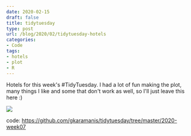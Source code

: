 ```yaml
---
date: 2020-02-15
draft: false
title: tidytuesday
type: post
url: /blog/2020/02/tidytuesday-hotels
categories:
- Code
tags:
- hotels
- plot
- R
---
```


Hotels for this week's #TidyTuesday. I had a lot of fun making the plot, many things I like and some that don't work as well, so I'll just leave this here :)  

![](/images/2020-02-15-tidytuesday-hotels/hotels-rooms.png)  

code: https://github.com/gkaramanis/tidytuesday/tree/master/2020-week07
